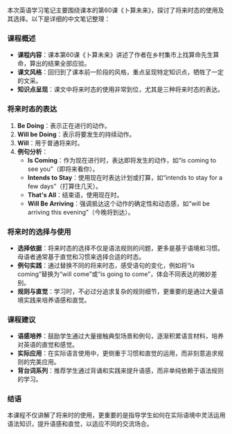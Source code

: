 本次英语学习笔记主要围绕课本的第60课《卜算未来》，探讨了将来时态的使用及其选择。以下是详细的中文笔记整理：

### 课程概述
- **课程内容**：课本第60课《卜算未来》讲述了作者在乡村集市上找算命先生算命，算出的结果全部应验。
- **课文风格**：回归到了课本前一阶段的风格，重点呈现特定知识点，牺牲了一定的文采。
- **知识点呈现**：课文中将来时态的使用非常到位，尤其是三种将来时态的表达。

### 将来时态的表达
1. **Be Doing**：表示正在进行的动作。
2. **Will be Doing**：表示将要发生的持续动作。
3. **Will**：用于普通将来时。
4. **例句分析**：
   - **Is Coming**：作为现在进行时，表达即将发生的动作，如“is coming to see you”（即将来看你）。
   - **Intends to Stay**：使用现在时表达计划或打算，如“intends to stay for a few days”（打算住几天）。
   - **That's All**：结束语，使用现在时。
   - **Will Be Arriving**：强调抵达这个动作的确定性和动态感，如“will be arriving this evening”（今晚将到达）。

### 将来时的选择与使用
- **选择依据**：将来时态的选择不仅是语法规则的问题，更多是基于语境和习惯。母语者通常基于直觉和习惯来选择合适的时态。
- **例句实践**：通过替换不同的将来时态，感受语句的变化，例如将“is coming”替换为“will come”或“is going to come”，体会不同表达的微妙差别。
- **规则与直觉**：学习时，不必过分追求复杂的规则细节，更重要的是通过大量语境实践来培养语感和直觉。

### 课程建议
- **语感培养**：鼓励学生通过大量接触典型场景和例句，逐渐积累语言材料，培养对英语的直觉和感觉。
- **实际应用**：在实际语言使用中，更侧重于习惯和直觉的运用，而非刻意追求规则的完美应用。
- **背台词系列**：推荐学生通过背诵和实践来提升语感，而非单纯依赖于语法规则的学习。

### 结语
本课程不仅讲解了将来时的使用，更重要的是指导学生如何在实际语境中灵活运用语法知识，提升语感和直觉，以适应不同的交流场合。